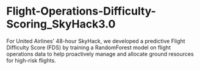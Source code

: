 # Flight-Operations-Difficulty-Scoring_SkyHack3.0
For United Airlines' 48-hour SkyHack, we developed a predictive Flight Difficulty Score (FDS) by training a RandomForest model on flight operations data to help proactively manage and allocate ground resources for high-risk flights.
